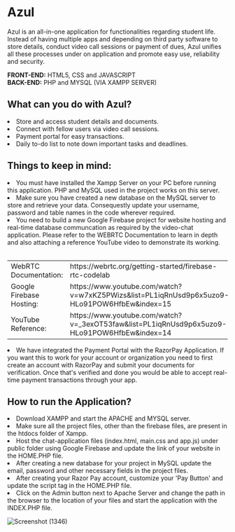 # Azul

Azul is an all-in-one application for functionalities regarding student life. Instead of having multiple apps and depending on third party software to store details, conduct video call sessions or payment of dues, Azul unifies all these processes under on application and promote easy use, reliability and security.

<b>FRONT-END:</b> HTML5, CSS and JAVASCRIPT </br>
<b>BACK-END:</b> PHP and MYSQL (VIA XAMPP SERVER)

<h2>What can you do with Azul?</h2>
<li>Store and access student details and documents.
<li>Connect with fellow users via video call sessions.
<li>Payment portal for easy transactions.
<li>Daily to-do list to note down important tasks and deadlines.

<h2>Things to keep in mind:</h2>
<li> You must have installed the Xampp Server on your PC before running this application. PHP and MySQL used in the project works on this server.
<li> Make sure you have created a new database on the MySQL server to store and retrieve your data. Consequestly update your username, password and table names in the code wherever required.
<li> You need to build a new Google Firebase project for website hosting and real-time database communcation as required by the video-chat application. Please refer to the WEBRTC Documentation to learn in depth and also attaching a reference YouTube video to demonstrate its working. <br><br>
<table>
  <tr>
    <td> WebRTC Documentation: </td>
    <td> https://webrtc.org/getting-started/firebase-rtc-codelab </td>
  </tr>
  <tr>
    <td>Google Firebase Hosting:</td>
    <td>https://www.youtube.com/watch?v=w7xKZ5PWizs&list=PL1iqRnUsd9p6x5uzo9-HLo91POW6HfbEw&index=15</td>
  </tr>
  <tr>
    <td>YouTube Reference:</td>
    <td>https://www.youtube.com/watch?v=_3exOT53faw&list=PL1iqRnUsd9p6x5uzo9-HLo91POW6HfbEw&index=14</td>
  </tr>

</table>
<li> We have integrated the Payment Portal with the RazorPay Application. If you want this to work for your account or organization you need to first create an account with RazorPay and submit your documents for verification. Once that's verified and done you would be able to accept real-time payment transactions through your app.

  
  
<h2>How to run the Application?</h2>
<li> Download XAMPP and start the APACHE and MYSQL server.
<li> Make sure all the project files, other than the firebase files, are present in the htdocs folder of Xampp.
<li> Host the chat-application files (index.html, main.css and app.js) under public folder using Google Firebase and update the link of your website in the HOME.PHP file.
<li> After creating a new database for your project in MySQL update the email, password and other necessary fields in the project files.
<li> After creating your Razor Pay account, customize your 'Pay Button' and update the script tag in the HOME.PHP file. 
<li> Click on the Admin button next to Apache Server and change the path in the browser to the location of your files and start the application with the INDEX.PHP file.

![Screenshot (1346)](https://user-images.githubusercontent.com/64693139/126604510-e4b17be7-1ed9-4a09-91aa-f26d109ce0fd.png)

